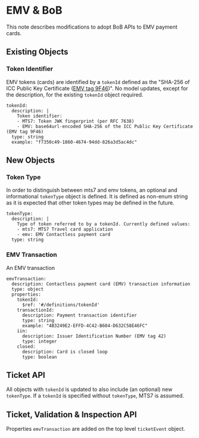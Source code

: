 # EMV & BoB

This note describes modifications to adopt BoB APIs to EMV payment cards.


## Existing Objects

### Token Identifier

EMV tokens (cards) are identified by a `tokenId` defined as the "SHA-256 of ICC Public Key Certificate ([EMV tag 9F46](https://emvlab.org/emvtags/show/t9F46/))". No model updates, except for the description, for the existing `tokenId` object required.

    tokenId:
      description: |
        Token identifier:
        - MTS7: Token JWK fingerprint (per RFC 7638)
        - EMV: base64url-encoded SHA-256 of the ICC Public Key Certificate (EMV tag 9F46)
      type: string
      example: "f7350c49-1860-4674-94dd-826a3d5ac4dc"


## New Objects

### Token Type

In order to distinguish between mts7 and emv tokens, an optional and informational `tokenType` object is defined. It is defined as non-enum string as it is expected that other token types may be defined in the future.

    tokenType:
      description: |
        Type of token referred to by a tokenId. Currently defined values:
        - mts7: MTS7 Travel card application
        - emv: EMV Contactless payment card
      type: string


### EMV Transaction

An EMV transaction

    emvTransaction:
      description: Contactless payment card (EMV) transaction information
      type: object
      properties:
        tokenId:
          $ref: '#/definitions/tokenId'
        transactionId:
          description: Payment transaction identifier
          type: string
          example: "4B3249E2-EFFD-4C42-B604-D632C58E46FC"
        iin:
          description: Issuer Identification Number (EMV tag 42)
          type: integer
        closed:
          description: Card is closed loop
          type: boolean


## Ticket API

All objects with `tokenId` is updated to also include (an optional) new `tokenType`. If a `tokenId` is specified without `tokenType`, MTS7 is assumed.


## Ticket, Validation & Inspection API

Properties `emvTransaction` are added on the top level `ticketEvent` object.
